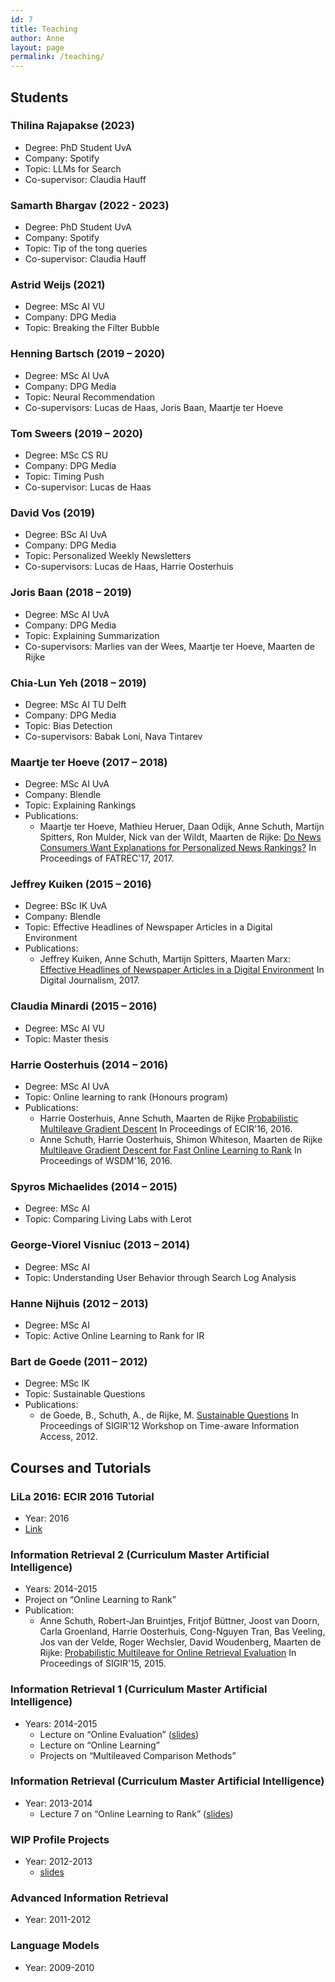 ```yaml
---
id: 7
title: Teaching
author: Anne
layout: page
permalink: /teaching/
---
```


## Students


### Thilina Rajapakse (2023)
- Degree: PhD Student UvA
- Company: Spotify
- Topic: LLMs for Search
- Co-supervisor: Claudia Hauff


### Samarth Bhargav (2022 - 2023)
- Degree: PhD Student UvA
- Company: Spotify
- Topic: Tip of the tong queries
- Co-supervisor: Claudia Hauff


### Astrid Weijs (2021)
- Degree: MSc AI VU
- Company: DPG Media
- Topic: Breaking the Filter Bubble

### Henning Bartsch (2019 – 2020)
- Degree: MSc AI UvA
- Company: DPG Media
- Topic: Neural Recommendation
- Co-supervisors: Lucas de Haas, Joris Baan, Maartje ter Hoeve

### Tom Sweers (2019 – 2020)
- Degree: MSc CS RU
- Company: DPG Media
- Topic: Timing Push
- Co-supervisor: Lucas de Haas

### David Vos (2019)
- Degree: BSc AI UvA
- Company: DPG Media
- Topic: Personalized Weekly Newsletters
- Co-supervisors: Lucas de Haas, Harrie Oosterhuis

### Joris Baan (2018 – 2019)
- Degree: MSc AI UvA
- Company: DPG Media
- Topic: Explaining Summarization
- Co-supervisors: Marlies van der Wees, Maartje ter Hoeve, Maarten de Rijke

### Chia-Lun Yeh (2018 – 2019)
- Degree: MSc AI TU Delft
- Company: DPG Media
- Topic: Bias Detection
- Co-supervisors: Babak Loni, Nava Tintarev

### Maartje ter Hoeve (2017 – 2018)
- Degree: MSc AI UvA
- Company: Blendle
- Topic: Explaining Rankings
- Publications:
  - Maartje ter Hoeve, Mathieu Heruer, Daan Odijk, Anne Schuth, Martijn Spitters, Ron Mulder, Nick van der Wildt, Maarten de Rijke: [Do News Consumers Want Explanations for Personalized News Rankings?](/assets/fatrec2017-recommendation-reasons-blendle.pdf) In Proceedings of FATREC'17, 2017.

### Jeffrey Kuiken (2015 – 2016)
- Degree: BSc IK UvA
- Company: Blendle
- Topic: Effective Headlines of Newspaper Articles in a Digital Environment
- Publications:
  - Jeffrey Kuiken, Anne Schuth, Martijn Spitters, Maarten Marx: [Effective Headlines of Newspaper Articles in a Digital Environment](/assets/Effective-Headlines-of-Newspaper-Articles-in-a-Digital-Environment.pdf) In Digital Journalism, 2017.

### Claudia Minardi (2015 – 2016)
- Degree: MSc AI VU
- Topic: Master thesis

### Harrie Oosterhuis (2014 – 2016)
- Degree: MSc AI UvA
- Topic: Online learning to rank (Honours program)
- Publications:
  - Harrie Oosterhuis, Anne Schuth, Maarten de Rijke [Probabilistic Multileave Gradient Descent](/assets/ecir2016-prob-multileave-gradient-descent.pdf) In Proceedings of ECIR'16, 2016.
  - Anne Schuth, Harrie Oosterhuis, Shimon Whiteson, Maarten de Rijke [Multileave Gradient Descent for Fast Online Learning to Rank](/assets/wsdm2016-multileave-gradient-descent.pdf) In Proceedings of WSDM'16, 2016.

### Spyros Michaelides (2014 – 2015)
- Degree: MSc AI
- Topic: Comparing Living Labs with Lerot

### George-Viorel Visniuc (2013 – 2014)
- Degree: MSc AI
- Topic: Understanding User Behavior through Search Log Analysis

### Hanne Nijhuis (2012 – 2013)
- Degree: MSc AI
- Topic: Active Online Learning to Rank for IR

### Bart de Goede (2011 – 2012)
- Degree: MSc IK
- Topic: Sustainable Questions
- Publications:
  - de Goede, B., Schuth, A., de Rijke, M. [Sustainable Questions](/assets/taia2012-sustainable.pdf) In Proceedings of SIGIR'12 Workshop on Time-aware Information Access, 2012.

## Courses and Tutorials

### LiLa 2016: ECIR 2016 Tutorial
- Year: 2016
- [Link](http://living-labs.net/tutorial/)

### Information Retrieval 2 (Curriculum Master Artificial Intelligence)
- Years: 2014-2015
- Project on “Online Learning to Rank”
- Publication:
  - Anne Schuth, Robert-Jan Bruintjes, Fritjof Büttner, Joost van Doorn, Carla Groenland, Harrie Oosterhuis, Cong-Nguyen Tran, Bas Veeling, Jos van der Velde, Roger Wechsler, David Woudenberg, Maarten de Rijke: [Probabilistic Multileave for Online Retrieval Evaluation](/assets/schuth-probabilistic-2015.pdf) In Proceedings of SIGIR'15, 2015.

### Information Retrieval 1 (Curriculum Master Artificial Intelligence)
- Years: 2014-2015
  - Lecture on “Online Evaluation” ([slides](/assets/ir20142015-lecture2-online-evaluation.pdf))
  - Lecture on “Online Learning”
  - Projects on “Multileaved Comparison Methods”

### Information Retrieval (Curriculum Master Artificial Intelligence)
- Year: 2013-2014
  - Lecture 7 on “Online Learning to Rank” ([slides](/assets/ir-course-week7-onlinelearningtorank.pdf))

### WIP Profile Projects
- Year: 2012-2013
  - [slides](/assets/20130604-WIP-proposals.pdf)

### Advanced Information Retrieval
- Year: 2011-2012

### Language Models
- Year: 2009-2010

